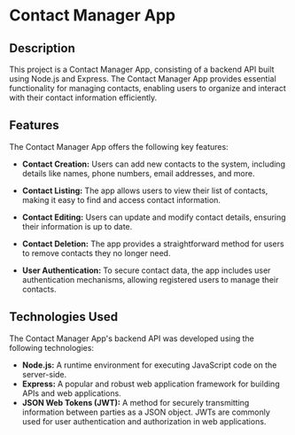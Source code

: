 # Contact Manager App

## Description

This project is a Contact Manager App, consisting of a backend API built using Node.js and Express. The Contact Manager App provides essential functionality for managing contacts, enabling users to organize and interact with their contact information efficiently.

## Features

The Contact Manager App offers the following key features:

-   **Contact Creation:** Users can add new contacts to the system, including details like names, phone numbers, email addresses, and more.

-   **Contact Listing:** The app allows users to view their list of contacts, making it easy to find and access contact information.

-   **Contact Editing:** Users can update and modify contact details, ensuring their information is up to date.

-   **Contact Deletion:** The app provides a straightforward method for users to remove contacts they no longer need.

-   **User Authentication:** To secure contact data, the app includes user authentication mechanisms, allowing registered users to manage their contacts.

## Technologies Used

The Contact Manager App's backend API was developed using the following technologies:

-   **Node.js:** A runtime environment for executing JavaScript code on the server-side.
-   **Express:** A popular and robust web application framework for building APIs and web applications.
-   **JSON Web Tokens (JWT):** A method for securely transmitting information between parties as a JSON object. JWTs are commonly used for user authentication and authorization in web applications.
